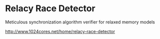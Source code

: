 # Relacy Race Detector
Meticulous synchronization algorithm verifier for relaxed memory models

http://www.1024cores.net/home/relacy-race-detector
